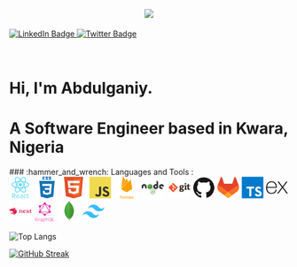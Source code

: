 <!-- <p><img align="left" src="https://github.com/auspicious14/github-readme-stats" alt="auspicious14"/></p> -->

<div id="header" align="center">
  <img src="[https://media.giphy.com/media/M9gbBd9nbDrOTu1Mqx/giphy.gif](http://www.dicoding.com/)" width="100"/>
</div>
<br />
<div id="badges">
  <a href="https://www.linkedin.com/in/uthman-abdulganiyu-2952a6218/">
    <img src="https://img.shields.io/badge/LinkedIn-blue?style=for-the-badge&logo=linkedin&logoColor=white" alt="LinkedIn Badge"/>
  </a>
  <a href="https://twitter.com/_Auspy_">
    <img src="https://img.shields.io/badge/Twitter-blue?style=for-the-badge&logo=twitter&logoColor=white" alt="Twitter Badge"/>
  </a>
</div>
<br />
 <img src="https://komarev.com/ghpvc/?username=auspicious14&style=flat-square&color=blue" alt=""/>
 <h1>
 Hi, I'm Abdulganiy.
</h1>
<h1>A Software Engineer based in Kwara, Nigeria</h1>
### :hammer_and_wrench: Languages and Tools :

<div>
  <img src="https://github.com/devicons/devicon/blob/master/icons/react/react-original-wordmark.svg" title="React" alt="React" width="40" height="40"/>&nbsp;
  <img src="https://github.com/devicons/devicon/blob/master/icons/css3/css3-plain-wordmark.svg"  title="CSS3" alt="CSS" width="40" height="40"/>&nbsp;
  <img src="https://github.com/devicons/devicon/blob/master/icons/html5/html5-original.svg" title="HTML5" alt="HTML" width="40" height="40"/>&nbsp;
  <img src="https://github.com/devicons/devicon/blob/master/icons/javascript/javascript-original.svg" title="JavaScript" alt="JavaScript" width="40" height="40"/>&nbsp;
  <img src="https://github.com/devicons/devicon/blob/master/icons/firebase/firebase-plain-wordmark.svg" title="Firebase" alt="Firebase" width="40" height="40"/>&nbsp;
  <img src="https://github.com/devicons/devicon/blob/master/icons/nodejs/nodejs-original-wordmark.svg" title="NodeJS" alt="NodeJS" width="40" height="40"/>&nbsp;
  <img src="https://github.com/devicons/devicon/blob/master/icons/git/git-original-wordmark.svg" title="Git" **alt="Git" width="40" height="40"/>
  <img src="https://github.com/devicons/devicon/blob/master/icons/github/github-original.svg" title="GitHub" **alt="Git" width="40" height="40"/>
  <img src="https://github.com/devicons/devicon/blob/master/icons/gitlab/gitlab-original.svg" title="GitLab" **alt="Git" width="40" height="40"/>
  <img src="https://github.com/devicons/devicon/blob/master/icons/typescript/typescript-original.svg" title="TypeScript" width="40" height="40" />
  <img src="https://github.com/devicons/devicon/blob/master/icons/express/express-original.svg" title="ExpressJS" width="40" height="40" />
  <img src="https://github.com/devicons/devicon/blob/master/icons/nestjs/nestjs-plain-wordmark.svg" title="NestJS" width="40" height="40" />
  <img src="https://github.com/devicons/devicon/blob/master/icons/graphql/graphql-plain-wordmark.svg" title="GraphQl" width="40" height="40" />
  <img src="https://github.com/devicons/devicon/blob/master/icons/mongodb/mongodb-original.svg" title="MongoDB" width="40" height="40" />
  <img src="https://github.com/devicons/devicon/blob/master/icons/tailwindcss/tailwindcss-plain.svg" title="Tailwindcss" width="40" height="40" />
</div>

![Top Langs](https://github-readme-stats.vercel.app/api/top-langs/?username=auspicious14&theme=tokyonight&show_icons=true&locale=en&layout=compact)
<!-- [![GitHub Streak](https://streak-stats.demolab.com/?user=Auspicious14&theme=dark)](https://git.io/streak-stats) -->
[![GitHub Streak](https://streak-stats.demolab.com?user=auspicious14&theme=algolia&background=202389)](https://git.io/streak-stats)
